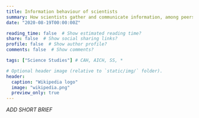 ```yaml
---
title: Information behaviour of scientists
summary: How scientists gather and communicate information, among peers and with the public?
date: "2020-08-19T00:00:00Z"

reading_time: false  # Show estimated reading time?
share: false  # Show social sharing links?
profile: false  # Show author profile?
comments: false  # Show comments?

tags: ["Science Studies"] # CAH, AICH, SS, *

# Optional header image (relative to `static/img/` folder).
header:
  caption: "Wikipedia logo"
  image: "wikipedia.png"
  preview_only: true
---
```


*ADD SHORT BRIEF*